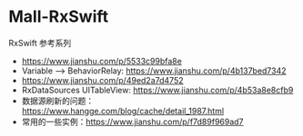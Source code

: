 # Mall-RxSwift
RxSwift 参考系列

- https://www.jianshu.com/p/5533c99bfa8e
- Variable --> BehaviorRelay: https://www.jianshu.com/p/4b137bed7342
- https://www.jianshu.com/p/49ed2a7d4752
- RxDataSources UITableView: https://www.jianshu.com/p/4b53a8e8cfb9
- 数据源刷新的问题： https://www.hangge.com/blog/cache/detail_1987.html
- 常用的一些实例：https://www.jianshu.com/p/f7d89f969ad7
